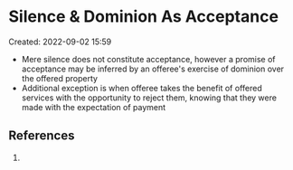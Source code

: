 # Silence & Dominion As Acceptance
Created: 2022-09-02 15:59

- Mere silence does not constitute acceptance, however a promise of acceptance may be inferred by an offeree's exercise of dominion over the offered property
- Additional exception is when offeree takes the benefit of offered services with the opportunity to reject them, knowing that they were made with the expectation of payment


## References

1. 